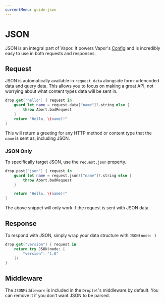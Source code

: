 ```yaml
---
currentMenu: guide-json
---
```


# JSON

JSON is an integral part of Vapor. It powers Vapor's [Config](config.md) and is incredibly easy to use in both requests and responses.

## Request

JSON is automatically available in `request.data` alongside form-urlencoded data and query data. This allows you to focus on making a great API, not worrying about what content types data will be sent in.

```swift
drop.get("hello") { request in
    guard let name = request.data["name"]?.string else {
        throw Abort.badRequest
    }
    return "Hello, \(name)!"
}
```

This will return a greeting for any HTTP method or content type that the `name` is sent as, including JSON.

### JSON Only

To specifically target JSON, use the `request.json` property.

```swift
drop.post("json") { request in
    guard let name = request.json?["name"]?.string else {
        throw Abort.badRequest
    }

    return "Hello, \(name)!"
}
```
The above snippet will only work if the request is sent with JSON data.

## Response

To respond with JSON, simply wrap your data structure with `JSON(node: )`

```swift
drop.get("version") { request in
    return try JSON(node: [
    	"version": "1.0"
    ])
}
```

## Middleware

The `JSONMiddleware` is included in the `Droplet`'s middleware by default. You can remove it if you don't want JSON to be parsed.
